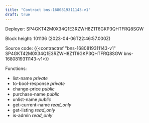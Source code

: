```yaml
---
title: "Contract bns-1680819311143-v1"
draft: true
---
```

Deployer: SP4GKT42M0X34Q1E3RZWH8Z1T6GKP3QHTFRQ8SGW


 



Block height: 101136 (2023-04-06T22:46:57.000Z)

Source code: {{<contractref "bns-1680819311143-v1" SP4GKT42M0X34Q1E3RZWH8Z1T6GKP3QHTFRQ8SGW bns-1680819311143-v1>}}

Functions:

* list-name _private_
* to-bool-response _private_
* change-price _public_
* purchase-name _public_
* unlist-name _public_
* get-current-name _read_only_
* get-listing _read_only_
* is-admin _read_only_
